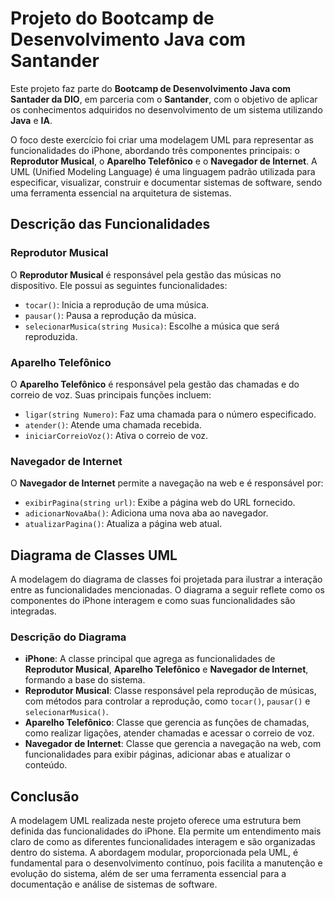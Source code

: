 # Projeto do Bootcamp de Desenvolvimento Java com Santander

Este projeto faz parte do **Bootcamp de Desenvolvimento Java com Santader da DIO**, em parceria com o **Santander**, com o objetivo de aplicar os conhecimentos adquiridos no desenvolvimento de um sistema utilizando **Java** e **IA**.

O foco deste exercício foi criar uma modelagem UML para representar as funcionalidades do iPhone, abordando três componentes principais: o **Reprodutor Musical**, o **Aparelho Telefônico** e o **Navegador de Internet**. A UML (Unified Modeling Language) é uma linguagem padrão utilizada para especificar, visualizar, construir e documentar sistemas de software, sendo uma ferramenta essencial na arquitetura de sistemas.

## Descrição das Funcionalidades

### Reprodutor Musical

O **Reprodutor Musical** é responsável pela gestão das músicas no dispositivo. Ele possui as seguintes funcionalidades:
- `tocar()`: Inicia a reprodução de uma música.
- `pausar()`: Pausa a reprodução da música.
- `selecionarMusica(string Musica)`: Escolhe a música que será reproduzida.

### Aparelho Telefônico

O **Aparelho Telefônico** é responsável pela gestão das chamadas e do correio de voz. Suas principais funções incluem:
- `ligar(string Numero)`: Faz uma chamada para o número especificado.
- `atender()`: Atende uma chamada recebida.
- `iniciarCorreioVoz()`: Ativa o correio de voz.

### Navegador de Internet

O **Navegador de Internet** permite a navegação na web e é responsável por:
- `exibirPagina(string url)`: Exibe a página web do URL fornecido.
- `adicionarNovaAba()`: Adiciona uma nova aba ao navegador.
- `atualizarPagina()`: Atualiza a página web atual.

## Diagrama de Classes UML

A modelagem do diagrama de classes foi projetada para ilustrar a interação entre as funcionalidades mencionadas. O diagrama a seguir reflete como os componentes do iPhone interagem e como suas funcionalidades são integradas.

### Descrição do Diagrama

- **iPhone**: A classe principal que agrega as funcionalidades de **Reprodutor Musical**, **Aparelho Telefônico** e **Navegador de Internet**, formando a base do sistema.
- **Reprodutor Musical**: Classe responsável pela reprodução de músicas, com métodos para controlar a reprodução, como `tocar()`, `pausar()` e `selecionarMusica()`.
- **Aparelho Telefônico**: Classe que gerencia as funções de chamadas, como realizar ligações, atender chamadas e acessar o correio de voz.
- **Navegador de Internet**: Classe que gerencia a navegação na web, com funcionalidades para exibir páginas, adicionar abas e atualizar o conteúdo.

## Conclusão

A modelagem UML realizada neste projeto oferece uma estrutura bem definida das funcionalidades do iPhone. Ela permite um entendimento mais claro de como as diferentes funcionalidades interagem e são organizadas dentro do sistema. A abordagem modular, proporcionada pela UML, é fundamental para o desenvolvimento contínuo, pois facilita a manutenção e evolução do sistema, além de ser uma ferramenta essencial para a documentação e análise de sistemas de software.

